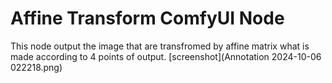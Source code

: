 # Affine Transform ComfyUI Node

This node output the image that are transfromed by affine matrix what is made according to 4 points of output.
[screenshot](Annotation 2024-10-06 022218.png)
